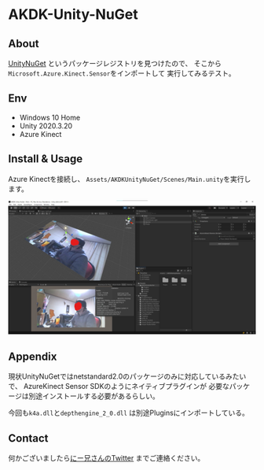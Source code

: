 # AKDK-Unity-NuGet

## About

[UnityNuGet](https://github.com/xoofx/UnityNuGet)
というパッケージレジストリを見つけたので、
そこから`Microsoft.Azure.Kinect.Sensor`をインポートして
実行してみるテスト。

## Env

- Windows 10 Home
- Unity 2020.3.20
- Azure Kinect

## Install & Usage

Azure Kinectを接続し、
`Assets/AKDKUnityNuGet/Scenes/Main.unity`を実行します。

![img](/docs/unityimg.jpg)

## Appendix

現状UnityNuGetではnetstandard2.0のパッケージのみに対応しているみたいで、
AzureKinect Sensor SDKのようにネイティブプラグインが
必要なパッケージは別途インストールする必要があるらしい。

今回も`k4a.dll`と`depthengine_2_0.dll`
は別途Pluginsにインポートしている。

## Contact

何かございましたら[にー兄さんのTwitter](https://twitter.com/ninisan_drumath)
までご連絡ください。

